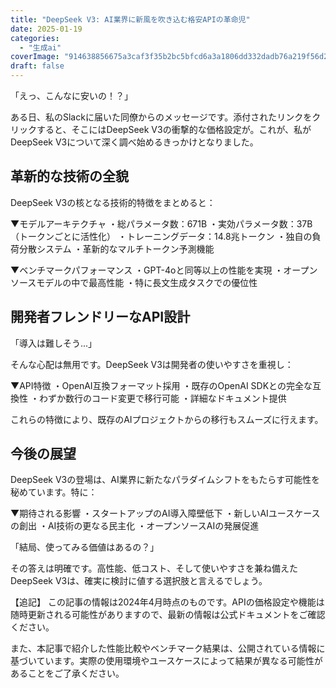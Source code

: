 ```yaml
---
title: "DeepSeek V3: AI業界に新風を吹き込む格安APIの革命児"
date: 2025-01-19
categories: 
  - "生成ai"
coverImage: "914638856675a3caf3f35b2bc5bfcd6a3a1806dd332dadb76a219f56d2bd5bc9.png"
draft: false
---
```


「えっ、こんなに安いの！？」

ある日、私のSlackに届いた同僚からのメッセージです。添付されたリンクをクリックすると、そこにはDeepSeek V3の衝撃的な価格設定が。これが、私がDeepSeek V3について深く調べ始めるきっかけとなりました。

## 革新的な技術の全貌

DeepSeek V3の核となる技術的特徴をまとめると：

▼モデルアーキテクチャ ・総パラメータ数：671B ・実効パラメータ数：37B（トークンごとに活性化） ・トレーニングデータ：14.8兆トークン ・独自の負荷分散システム ・革新的なマルチトークン予測機能

▼ベンチマークパフォーマンス ・GPT-4oと同等以上の性能を実現 ・オープンソースモデルの中で最高性能 ・特に長文生成タスクでの優位性

## 開発者フレンドリーなAPI設計

「導入は難しそう...」

そんな心配は無用です。DeepSeek V3は開発者の使いやすさを重視し：

▼API特徴 ・OpenAI互換フォーマット採用 ・既存のOpenAI SDKとの完全な互換性 ・わずか数行のコード変更で移行可能 ・詳細なドキュメント提供

これらの特徴により、既存のAIプロジェクトからの移行もスムーズに行えます。

## 今後の展望

DeepSeek V3の登場は、AI業界に新たなパラダイムシフトをもたらす可能性を秘めています。特に：

▼期待される影響 ・スタートアップのAI導入障壁低下 ・新しいAIユースケースの創出 ・AI技術の更なる民主化 ・オープンソースAIの発展促進

「結局、使ってみる価値はあるの？」

その答えは明確です。高性能、低コスト、そして使いやすさを兼ね備えたDeepSeek V3は、確実に検討に値する選択肢と言えるでしょう。

【追記】 この記事の情報は2024年4月時点のものです。APIの価格設定や機能は随時更新される可能性がありますので、最新の情報は公式ドキュメントをご確認ください。

また、本記事で紹介した性能比較やベンチマーク結果は、公開されている情報に基づいています。実際の使用環境やユースケースによって結果が異なる可能性があることをご了承ください。
